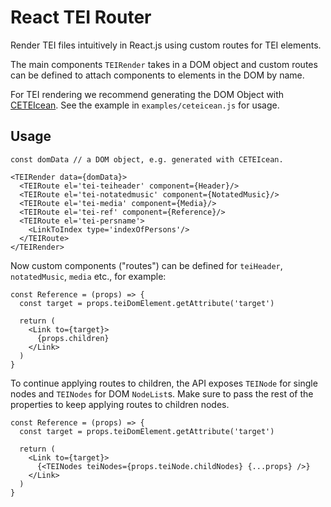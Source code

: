# React TEI Router

Render TEI files intuitively in React.js using custom routes for TEI elements.

The main components `TEIRender` takes in a DOM object and custom routes can be defined to attach components
to elements in the DOM by name.

For TEI rendering we recommend generating the DOM Object with [CETEIcean](https://github.com/TEIC/CETEIcean). See the example in `examples/ceteicean.js` for usage.

## Usage

```JSX
const domData // a DOM object, e.g. generated with CETEIcean.

<TEIRender data={domData}>
  <TEIRoute el='tei-teiheader' component={Header}/>
  <TEIRoute el='tei-notatedmusic' component={NotatedMusic}/>
  <TEIRoute el='tei-media' component={Media}/>
  <TEIRoute el='tei-ref' component={Reference}/>
  <TEIRoute el='tei-persname'>
    <LinkToIndex type='indexOfPersons'/>
  </TEIRoute>
</TEIRender>
```

Now custom components ("routes") can be defined for `teiHeader`, `notatedMusic`, `media` etc., for example:

```JSX
const Reference = (props) => {
  const target = props.teiDomElement.getAttribute('target')

  return (
    <Link to={target}>
      {props.children}
    </Link>
  )
}
```

To continue applying routes to children, the API exposes `TEINode` for single nodes and `TEINodes` for DOM `NodeList`s.
Make sure to pass the rest of the properties to keep applying routes to children nodes.

```JSX
const Reference = (props) => {
  const target = props.teiDomElement.getAttribute('target')

  return (
    <Link to={target}>
      {<TEINodes teiNodes={props.teiNode.childNodes} {...props} />}
    </Link>
  )
}
```

